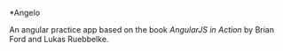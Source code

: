 *Angelo

An angular practice app based on the book *AngularJS in Action* by Brian Ford and Lukas Ruebbelke.